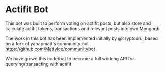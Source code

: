 # Actifit Bot

This bot was built to perform voting on actifit posts, but also store and calculate actifit tokens, transactions and relevant posts into own Mongogb

The work in this bot has been implemented initially by @cryptouru, based on a fork of yabapmatt's community bot   https://github.com/MattyIce/communitybot

We have grown this code/bot to become a full working API for querying/transacting with actifit
